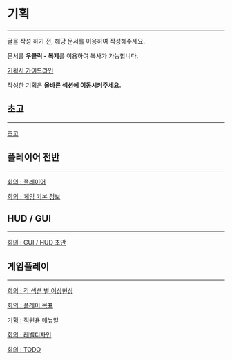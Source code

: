 # 기획

---

글을 작성 하기 전, 해당 문서를 이용하여 작성해주세요. 

문서를 **우클릭 - 복제**를 이용하여 복사가 가능합니다.

[기획서 가이드라인](%E1%84%80%E1%85%B5%E1%84%92%E1%85%AC%E1%86%A8%201febd19600184e85a44c4cf9fc51dd5a/%E1%84%80%E1%85%B5%E1%84%92%E1%85%AC%E1%86%A8%E1%84%89%E1%85%A5%20%E1%84%80%E1%85%A1%E1%84%8B%E1%85%B5%E1%84%83%E1%85%B3%E1%84%85%E1%85%A1%E1%84%8B%E1%85%B5%E1%86%AB%20a5154144a9894d1e9ae980b095fa62b2.md)

작성한 기획은 **올바른 섹션에 이동시켜주세요.**

## 초고

---

[초고](%E1%84%80%E1%85%B5%E1%84%92%E1%85%AC%E1%86%A8%201febd19600184e85a44c4cf9fc51dd5a/%E1%84%8E%E1%85%A9%E1%84%80%E1%85%A9%207c92f5c531f6472ab3bdad4e61435d0c.md)

## 플레이어 전반

---

[회의 : 플레이어 ](%E1%84%80%E1%85%B5%E1%84%92%E1%85%AC%E1%86%A8%201febd19600184e85a44c4cf9fc51dd5a/%E1%84%92%E1%85%AC%E1%84%8B%E1%85%B4%20%E1%84%91%E1%85%B3%E1%86%AF%E1%84%85%E1%85%A6%E1%84%8B%E1%85%B5%E1%84%8B%E1%85%A5%206c48bdf3eec3416cb5e2d2aec1b13bbc.md)

[회의 : 게임 기본 정보 ](%E1%84%80%E1%85%B5%E1%84%92%E1%85%AC%E1%86%A8%201febd19600184e85a44c4cf9fc51dd5a/%E1%84%92%E1%85%AC%E1%84%8B%E1%85%B4%20%E1%84%80%E1%85%A6%E1%84%8B%E1%85%B5%E1%86%B7%20%E1%84%80%E1%85%B5%E1%84%87%E1%85%A9%E1%86%AB%20%E1%84%8C%E1%85%A5%E1%86%BC%E1%84%87%E1%85%A9%2093dec612f54b497c962531bd0ab7a70e.md)

## HUD / GUI

---

[회의 : GUI / HUD 초안](%E1%84%80%E1%85%B5%E1%84%92%E1%85%AC%E1%86%A8%201febd19600184e85a44c4cf9fc51dd5a/%E1%84%92%E1%85%AC%E1%84%8B%E1%85%B4%20GUI%20HUD%20%E1%84%8E%E1%85%A9%E1%84%8B%E1%85%A1%E1%86%AB%20b3370a841f084be39b2ea9104953e7d4.md)

## 게임플레이

---

[회의 : 각 섹션 별 이상현상](%E1%84%80%E1%85%B5%E1%84%92%E1%85%AC%E1%86%A8%201febd19600184e85a44c4cf9fc51dd5a/%E1%84%92%E1%85%AC%E1%84%8B%E1%85%B4%20%E1%84%80%E1%85%A1%E1%86%A8%20%E1%84%89%E1%85%A6%E1%86%A8%E1%84%89%E1%85%A7%E1%86%AB%20%E1%84%87%E1%85%A7%E1%86%AF%20%E1%84%8B%E1%85%B5%E1%84%89%E1%85%A1%E1%86%BC%E1%84%92%E1%85%A7%E1%86%AB%E1%84%89%E1%85%A1%E1%86%BC%20e30a7027cf4e4c67b43c9cd5339763e1.md)

[회의 : 플레이 목표](%E1%84%80%E1%85%B5%E1%84%92%E1%85%AC%E1%86%A8%201febd19600184e85a44c4cf9fc51dd5a/%E1%84%92%E1%85%AC%E1%84%8B%E1%85%B4%20%E1%84%91%E1%85%B3%E1%86%AF%E1%84%85%E1%85%A6%E1%84%8B%E1%85%B5%20%E1%84%86%E1%85%A9%E1%86%A8%E1%84%91%E1%85%AD%2011d616b0e6224147aa5fee32a6fde50d.md)

[기획 : 직원용 매뉴얼](%E1%84%80%E1%85%B5%E1%84%92%E1%85%AC%E1%86%A8%201febd19600184e85a44c4cf9fc51dd5a/%E1%84%80%E1%85%B5%E1%84%92%E1%85%AC%E1%86%A8%20%E1%84%8C%E1%85%B5%E1%86%A8%E1%84%8B%E1%85%AF%E1%86%AB%E1%84%8B%E1%85%AD%E1%86%BC%20%E1%84%86%E1%85%A2%E1%84%82%E1%85%B2%E1%84%8B%E1%85%A5%E1%86%AF%2008e97d872d6440558ac860f7dc8faf7f.md)

[회의 : 레벨디자인](%E1%84%80%E1%85%B5%E1%84%92%E1%85%AC%E1%86%A8%201febd19600184e85a44c4cf9fc51dd5a/%E1%84%92%E1%85%AC%E1%84%8B%E1%85%B4%20%E1%84%85%E1%85%A6%E1%84%87%E1%85%A6%E1%86%AF%E1%84%83%E1%85%B5%E1%84%8C%E1%85%A1%E1%84%8B%E1%85%B5%E1%86%AB%2049584f3ec01d47b79ba43e1bdfe4f55c.md)

[회의 : TODO](%E1%84%80%E1%85%B5%E1%84%92%E1%85%AC%E1%86%A8%201febd19600184e85a44c4cf9fc51dd5a/%E1%84%92%E1%85%AC%E1%84%8B%E1%85%B4%20TODO%2054bfd73af17e4448a3ebd3262edf9596.md)